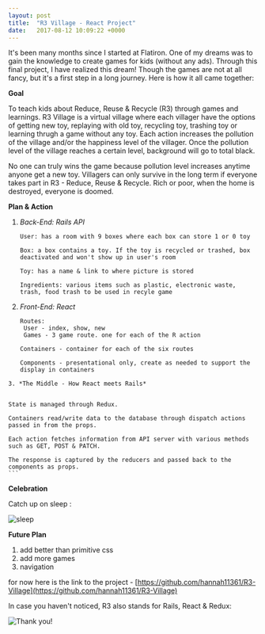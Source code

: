```yaml
---
layout: post
title:  "R3 Village - React Project"
date:   2017-08-12 10:09:22 +0000
---
```



It's been many months since I started at Flatiron.  One of my dreams was to gain the knowledge to create games for kids (without any ads). Through this final project, I have realized this dream! Though the games are not at all fancy, but it's a first step in a long journey.  Here is how it all came together:

**Goal**

To teach kids about Reduce, Reuse & Recycle (R3) through games and learnings.  R3 Village is a virtual village where each villager have the options of getting new toy, replaying with old toy, recycling toy, trashing toy or learning thrugh a game without any toy.   Each action increases the pollution of the village and/or the happiness level of the villager.  Once the pollution level of the village reaches a certain level, background will go to total black.

No one can truly wins the game because pollution level increases anytime anyone get a new toy. Villagers can only survive in the long term if everyone takes part in R3 - Reduce, Reuse & Recycle. Rich or poor, when the home is destroyed, everyone is doomed.

**Plan & Action**

1. *Back-End: Rails API*

    ```
    User: has a room with 9 boxes where each box can store 1 or 0 toy
    
    Box: a box contains a toy. If the toy is recycled or trashed, box deactivated and won't show up in user's room
    
    Toy: has a name & link to where picture is stored
    
    Ingredients: various items such as plastic, electronic waste, trash, food trash to be used in recyle game
    ```
		
2. *Front-End: React*

	```
    Routes: 
	 User - index, show, new
	 Games - 3 game route. one for each of the R action

    Containers - container for each of the six routes

    Components - presentational only, create as needed to support the display in containers
```	 
3. *The Middle - How React meets Rails*
     
```
    State is managed through Redux.
		 
    Containers read/write data to the database through dispatch actions passed in from the props.
    
    Each action fetches information from API server with various methods such as GET, POST & PATCH.  
    
    The response is captured by the reducers and passed back to the components as props.
    ```
    
		 
**Celebration**

Catch up on sleep : 

![sleep](https://media.giphy.com/media/l3M7smiKhkOcw/giphy.gif)

**Future Plan**

1. add better than primitive css
2. add more games
3. navigation

for now here is the link to the project - [https://github.com/hannah11361/R3-Village](https://github.com/hannah11361/R3-Village)

In case you haven't noticed, R3 also stands for Rails, React & Redux:

![Thank you!](https://media.giphy.com/media/3oEduJnper1UdNqreg/giphy.gif)
     


    

		

